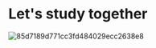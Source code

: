 # Let's study together
![85d7189d771cc3fd484029ecc2638e8](https://user-images.githubusercontent.com/68007558/170400741-0b5e78bf-ddb4-45b6-bc17-32e19214d440.jpg)
